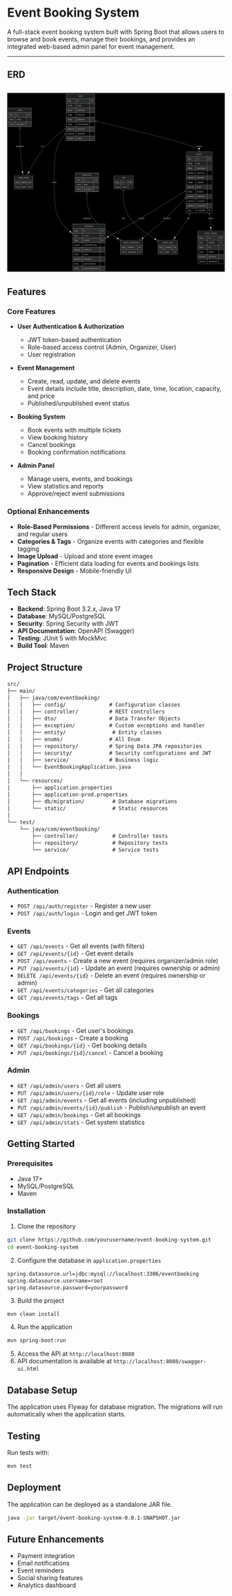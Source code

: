 # Event Booking System

A full-stack event booking system built with Spring Boot that allows users to browse and book events, manage their bookings, and provides an integrated web-based admin panel for event management.

---
## ERD 
![ERD](eventbookingERD.png)
---
## Features

### Core Features
- **User Authentication & Authorization**
    - JWT token-based authentication
    - Role-based access control (Admin, Organizer, User)
    - User registration

- **Event Management**
    - Create, read, update, and delete events
    - Event details include title, description, date, time, location, capacity, and price
    - Published/unpublished event status

- **Booking System**
    - Book events with multiple tickets
    - View booking history
    - Cancel bookings
    - Booking confirmation notifications

- **Admin Panel**
    - Manage users, events, and bookings
    - View statistics and reports
    - Approve/reject event submissions

### Optional Enhancements
- **Role-Based Permissions** - Different access levels for admin, organizer, and regular users
- **Categories & Tags** - Organize events with categories and flexible tagging
- **Image Upload** - Upload and store event images
- **Pagination** - Efficient data loading for events and bookings lists
- **Responsive Design** - Mobile-friendly UI

## Tech Stack

- **Backend**: Spring Boot 3.2.x, Java 17
- **Database**: MySQL/PostgreSQL
- **Security**: Spring Security with JWT
- **API Documentation**: OpenAPI (Swagger)
- **Testing**: JUnit 5 with MockMvc
- **Build Tool**: Maven

## Project Structure

```
src/
├── main/
│   ├── java/com/eventbooking/
│   │   ├── config/              # Configuration classes
│   │   ├── controller/          # REST controllers
│   │   ├── dto/                 # Data Transfer Objects
│   │   ├── exception/           # Custom exceptions and handler
│   │   ├── entity/               # Entity classes
│   │   ├── enums/               # All Enum
│   │   ├── repository/          # Spring Data JPA repositories
│   │   ├── security/            # Security configurations and JWT
│   │   ├── service/             # Business logic
│   │   └── EventBookingApplication.java
│   │
│   └── resources/
│       ├── application.properties
│       ├── application-prod.properties
│       ├── db/migration/         # Database migrations
│       └── static/               # Static resources
│
└── test/
    └── java/com/eventbooking/
        ├── controller/           # Controller tests
        ├── repository/           # Repository tests
        └── service/              # Service tests
```

## API Endpoints

### Authentication
- `POST /api/auth/register` - Register a new user
- `POST /api/auth/login` - Login and get JWT token

### Events
- `GET /api/events` - Get all events (with filters)
- `GET /api/events/{id}` - Get event details
- `POST /api/events` - Create a new event (requires organizer/admin role)
- `PUT /api/events/{id}` - Update an event (requires ownership or admin)
- `DELETE /api/events/{id}` - Delete an event (requires ownership or admin)
- `GET /api/events/categories` - Get all categories
- `GET /api/events/tags` - Get all tags

### Bookings
- `GET /api/bookings` - Get user's bookings
- `POST /api/bookings` - Create a booking
- `GET /api/bookings/{id}` - Get booking details
- `PUT /api/bookings/{id}/cancel` - Cancel a booking

### Admin
- `GET /api/admin/users` - Get all users
- `PUT /api/admin/users/{id}/role` - Update user role
- `GET /api/admin/events` - Get all events (including unpublished)
- `PUT /api/admin/events/{id}/publish` - Publish/unpublish an event
- `GET /api/admin/bookings` - Get all bookings
- `GET /api/admin/stats` - Get system statistics

## Getting Started

### Prerequisites
- Java 17+
- MySQL/PostgreSQL
- Maven

### Installation

1. Clone the repository
```bash
git clone https://github.com/yourusername/event-booking-system.git
cd event-booking-system
```

2. Configure the database in `application.properties`
```properties
spring.datasource.url=jdbc:mysql://localhost:3306/eventbooking
spring.datasource.username=root
spring.datasource.password=yourpassword
```

3. Build the project
```bash
mvn clean install
```

4. Run the application
```bash
mvn spring-boot:run
```

5. Access the API at `http://localhost:8080`
6. API documentation is available at `http://localhost:8080/swagger-ui.html`

## Database Setup

The application uses Flyway for database migration. The migrations will run automatically when the application starts.

## Testing

Run tests with:
```bash
mvn test
```

## Deployment

The application can be deployed as a standalone JAR file.

```bash
java -jar target/event-booking-system-0.0.1-SNAPSHOT.jar
```

## Future Enhancements

- Payment integration
- Email notifications
- Event reminders
- Social sharing features
- Analytics dashboard

